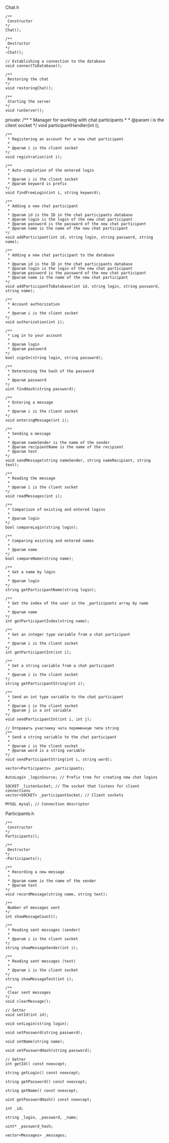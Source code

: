 Chat.h

	/**
	 Constructor
	*/
	Chat();

	/**
	 Destructor
	*/
	~Chat();

	// Establishing a connection to the database
	void connectToDatabase();

	/**
	 Restoring the chat
	*/
	void restoringChat();

	/**
	 Starting the server
	*/
	void runServer();

private:
	/**
	 * Manager for working with chat participants
	 *
	 * @param i is the client socket
	*/
	void participantHandler(int i);

	/**
	 * Registering an account for a new chat participant
	 *
	 * @param i is the client socket
	*/
	void registration(int i);

	/**
	 * Auto-completion of the entered login
	 *
	 * @param i is the client socket
	 * @param keyword is prefix
	*/
	void findFreeLogin(int i, string keyword);

	/**
	 * Adding a new chat participant
	 *
	 * @param id is the ID in the chat participants database
	 * @param login is the login of the new chat participant
	 * @param password is the password of the new chat participant
	 * @param name is the name of the new chat participant
	*/
	void addParticipant(int id, string login, string password, string name);

	/**
	 * Adding a new chat participant to the database
	 *
	 * @param id is the ID in the chat participants database
	 * @param login is the login of the new chat participant
	 * @param password is the password of the new chat participant
	 * @param name is the name of the new chat participant
	*/
	void addParticipantToDatabase(int id, string login, string password, string name);

	/**
	 * Account authorization
	 *
	 * @param i is the client socket
	*/
	void authorization(int i);

	/**
	 * Log in to your account
	 *
	 * @param login
	 * @param password
	*/
	bool signIn(string login, string password);

	/**
	 * Determining the hash of the password
	 *
	 * @param password
	*/
	uint findHash(string password);

	/**
	 * Entering a message
	 *
	 * @param i is the client socket
	*/
	void enteringMessage(int i);

	/**
	 * Sending a message
	 *
	 * @param nameSender is the name of the sender
	 * @param recipientName is the name of the recipient
	 * @param text
	*/
	void sendMessage(string nameSender, string nameRecipient, string text);

	/**
	 * Reading the message
	 *
	 * @param i is the client socket
	*/
	void readMessages(int i);

	/**
	 * Comparison of existing and entered logins
	 *
	 * @param login
	*/
	bool compareLogin(string login);

	/**
	 * Comparing existing and entered names
	 *
	 * @param name
	*/
	bool compareName(string name);

	/**
	 * Get a name by login
	 *
	 * @param login
	*/
	string getParticipantName(string login);

	/**
	 * Get the index of the user in the _participants array by name
	 *
	 * @param name
	*/
	int getParticipantIndex(string name);

	/**
	 * Get an integer type variable from a chat participant
	 *
	 * @param i is the client socket
	*/
	int getParticipantInt(int i);

	/**
	 * Get a string variable from a chat participant
	 *
	 * @param i is the client socket
	*/
	string getParticipantString(int i);

	/**
	 * Send an int type variable to the chat participant
	 *
	 * @param i is the client socket
	 * @param j is a int variable
	*/
	void sendParticipantInt(int i, int j);

	// Отправить участнику чата переменную типа string
	/**
	 * Send a string variable to the chat participant
	 *
	 * @param i is the client socket
	 * @param word is a string variable
	*/
	void sendParticipantString(int i, string word);
	
	vector<Participants> _participants;

	AutoLogin _loginSource; // Prefix tree for creating new chat logins

	SOCKET _listenSocket; // The socket that listens for client connections
	vector<SOCKET> _participantSocket; // Client sockets

	MYSQL mysql; // Connection descriptor



 Participants.h

 	/**
	 Constructor
	*/
	Participants();

	/**
	 Destructor
	*/
	~Participants();

	/**
	 * Recording a new message
	 *
     * @param name is the name of the sender
	 * @param text
	*/
	void recordMessage(string name, string text);

	/**
	 Number of messages sent
	*/
	int showMessageCount();

	/**
	 * Reading sent messages (sender)
	 *
	 * @param i is the client socket
	*/
	string showMessageSender(int i);

	/**
	 * Reading sent messages (text)
	 *
	 * @param i is the client socket
	*/
	string showMessageText(int i);

	/**
	 Clear sent messages
	*/
	void clearMessage();

	// Setter
	void setId(int id);
	
	void setLogin(string login);

	void setPassword(string password);

	void setName(string name);

	void setPasswordHash(string password);

	// Getter
	int getId() const noexcept;
	
	string getLogin() const noexcept;

	string getPassword() const noexcept;

	string getName() const noexcept;

	uint getPasswordHash() const noexcept;
  
	int _id;
	
	string _login, _password, _name;

	uint* _password_hash;

	vector<Messages> _messages;
